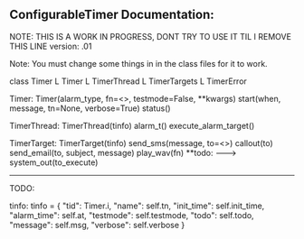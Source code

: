 ConfigurableTimer Documentation:
-----------------------------------------
NOTE: THIS IS A WORK IN PROGRESS, DONT TRY TO USE IT TIL I REMOVE THIS LINE
version: .01

Note: You must change some things in in the class files for it to work.


class Timer
	L Timer
	L TimerThread
	L TimerTargets
	L TimerError




Timer:
	Timer(alarm_type, fn=<>, testmode=False, **kwargs)
	start(when, message, tn=None, verbose=True)
	status()

TimerThread:
	TimerThread(tinfo)
	alarm_t()
	execute_alarm_target()

TimerTarget:
	TimerTarget(tinfo)
	send_sms(message, to=<>)
	callout(to)
	send_email(to, subject, message)
	play_wav(fn)
**todo: ---> system_out(to_execute)

--------------------------------------
TODO:

tinfo: tinfo = {
        "tid": Timer.i,
        "name": self.tn,
        "init_time": self.init_time,
        "alarm_time": self.at,
        "testmode": self.testmode,
        "todo": self.todo,
        "message": self.msg,
        "verbose": self.verbose
        }
